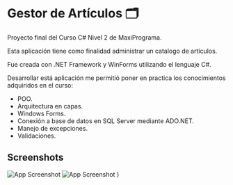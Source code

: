 
# Gestor de Artículos 🗂️

Proyecto final del Curso C# Nivel 2 de MaxiPrograma.

Esta aplicación tiene como finalidad administrar un catalogo de artículos.

Fue creada con .NET Framework y WinForms utilizando el lenguaje C#.

Desarrollar está aplicación me permitió poner en practica los conocimientos adquiridos en el curso:
- POO.
- Arquitectura en capas.
- Windows Forms.
- Conexión a base de datos en SQL Server mediante ADO.NET.
- Manejo de excepciones.
- Validaciones.

## Screenshots

![App Screenshot](https://i.postimg.cc/j2QxCkRG/gestordearticulos.png)
![App Screenshot](https://i.postimg.cc/xjKMKf8S/gestordearticulos2.png)
)
